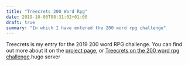 ```yaml
---
title: "Treecrets 200 Word Rpg"
date: 2019-10-06T08:31:02+01:00
draft: true
summary: "In which I have entered the 200 word rpg challenge"
---
```


Treecrets is my entry for the 2019 200 word RPG challenge. You can find out more about it on the [project page](https://www.jameschip.io/projects/treecrets/), or [Treecrets on the 200 word rpg challenge](https://200wordrpg.github.io/2019/rpg/2019/10/04/Treecrets.html).hugo server 
